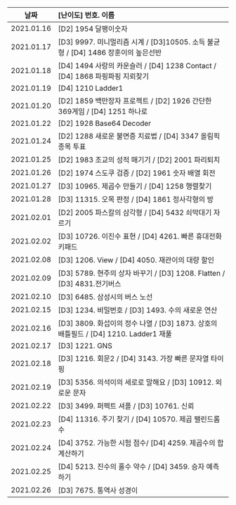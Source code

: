 | 날짜       | [난이도] 번호. 이름                                          |
| ---------- | :----------------------------------------------------------- |
| 2021.01.16 | [D2] 1954 달팽이숫자                                         |
| 2021.01.17 | [D3] 9997. 미니멀리즘 시계 / [D3]10505. 소득 불균형 / [D4] 1486 장훈이의 높은선반 |
| 2021.01.18 | [D4] 1494 사랑의 카운슬러 / [D4] 1238 Contact / [D4] 1868 파핑파핑 지뢰찾기 |
| 2021.01.19 | [D4] 1210 Ladder1                                            |
| 2021.01.20 | [D2] 1859 백만장자 프로젝트 / [D2] 1926 간단한 369게임 / [D4] 1251 하나로 |
| 2021.01.22 | [D2] 1928 Base64 Decoder                                     |
| 2021.01.24 | [D2] 1288 새로운 불면증 치료법 / [D4] 3347 올림픽 종목 투표  |
| 2021.01.25 | [D2] 1983 조교의 성적 매기기 / [D2] 2001 파리퇴치            |
| 2021.01.26 | [D2] 1974 스도쿠 검증 / [D2] 1961 숫자 배열 회전             |
| 2021.01.27 | [D3] 10965. 제곱수 만들기 / [D4] 1258 행렬찾기               |
| 2021.01.28 | [D3] 11315. 오목 판정 / [D4] 1861 정사각형의 방              |
| 2021.02.01 | [D2] 2005 파스칼의 삼각형 / [D4] 5432 쇠막대기 자르기        |
| 2021.02.02 | [D3] 10726. 이진수 표현 / [D4] 4261. 빠른 휴대전화 키패드    |
| 2021.02.08 | [D3] 1206. View / [D4] 4050. 재관이의 대량 할인              |
| 2021.02.09 | [D3] 5789. 현주의 상자 바꾸기 / [D3] 1208. Flatten / [D3] 4831.전기버스 |
| 2021.02.10 | [D3] 6485. 삼성시의 버스 노선                                |
| 2021.02.15 | [D3] 1234. 비밀번호 / [D3] 1493. 수의 새로운 연산            |
| 2021.02.16 | [D3] 3809. 화섭이의 정수 나열 / [D3] 1873. 상호의 배틀필드 / [D4] 1210. Ladder1 재풀 |
| 2021.02.17 | [D3] 1221. GNS                                               |
| 2021.02.18 | [D3] 1216. 회문2 / [D4] 3143. 가장 빠른 문자열 타이핑        |
| 2021.02.19 | [D3] 5356. 의석이의 세로로 말해요 / [D3] 10912. 외로운 문자  |
| 2021.02.22 | [D3] 3499. 퍼펙트 셔플 / [D3] 10761. 신뢰                    |
| 2021.02.23 | [D4] 11316. 주기 찾기 / [D4] 10570. 제곱 팰린드롬 수         |
| 2021.02.24 | [D4] 3752. 가능한 시험 점수/ [D4] 4259. 제곱수의 합 계산하기 |
| 2021.02.25 | [D4] 5213. 진수의 홀수 약수 / [D4] 3459. 승자 예측하기       |
| 2021.02.26 | [D3] 7675. 통역사 성경이                                     |

### 